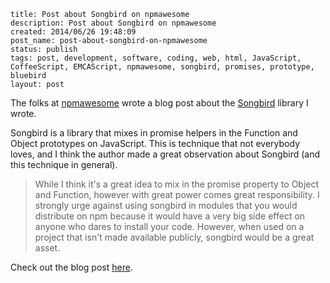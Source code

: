 ```
title: Post about Songbird on npmawesome
description: Post about Songbird on npmawesome
created: 2014/06/26 19:48:09
post_name: post-about-songbird-on-npmawesome
status: publish
tags: post, development, software, coding, web, html, JavaScript, CoffeeScript, EMCAScript, npmawesome, songbird, promises, prototype, bluebird
layout: post
```

The folks at [npmawesome](npmawesome.com) wrote a blog post about the [Songbird](https://github.com/duereg/songbird)  library I wrote.

Songbird is a library that mixes in promise helpers in the Function and Object prototypes on JavaScript. This is technique that not everybody loves, and I think the author made a great observation about Songbird (and this technique in general).

> While I think it's a great idea to mix in the promise property to Object and Function, however with great power comes great responsibility. I strongly urge against using songbird in modules that you would distribute on npm because it would have a very big side effect on anyone who dares to install your code. However, when used on a project that isn't made available publicly, songbird would be a great asset.

Check out the blog post [here](http://npmawesome.com/posts/2014-06-26-songbird/).

